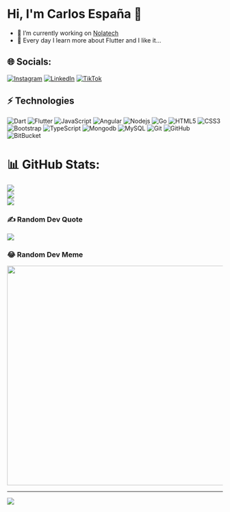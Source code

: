 # Hi, I'm Carlos España 👋

- 🔭 I’m currently working on [Nolatech](https://nolatech.ai)
- 🌱 Every day I learn more about Flutter and I like it...

## 🌐 Socials:
[![Instagram](https://img.shields.io/badge/Instagram-%23E4405F.svg?logo=Instagram&logoColor=white)](https://instagram.com/creegplay) [![LinkedIn](https://img.shields.io/badge/LinkedIn-%230077B5.svg?logo=linkedin&logoColor=white)](https://linkedin.com/in/creeg) [![TikTok](https://img.shields.io/badge/TikTok-%23000000.svg?logo=TikTok&logoColor=white)](https://tiktok.com/@creegplay) 

## ⚡ Technologies
![Dart](https://img.shields.io/badge/-Dart-blue?style=flat-square&logo=dart)
![Flutter](https://img.shields.io/badge/-Flutter-black?style=flat-square&logo=flutter)
![JavaScript](https://img.shields.io/badge/-JavaScript-black?style=flat-square&logo=javascript)
![Angular](https://img.shields.io/badge/-Angular-black?style=flat-square&logo=angular)
![Nodejs](https://img.shields.io/badge/-Nodejs-black?style=flat-square&logo=Node.js)
![Go](https://img.shields.io/badge/-Go-black?style=flat-square&logo=go)
![HTML5](https://img.shields.io/badge/-HTML5-E34F26?style=flat-square&logo=html5&logoColor=white)
![CSS3](https://img.shields.io/badge/-CSS3-1572B6?style=flat-square&logo=css3)
![Bootstrap](https://img.shields.io/badge/-Bootstrap-563D7C?style=flat-square&logo=bootstrap)
![TypeScript](https://img.shields.io/badge/-TypeScript-007ACC?style=flat-square&logo=typescript)
![Mongodb](https://img.shields.io/badge/-Mongodb-black?style=flat-square&logo=mongodb)
![MySQL](https://img.shields.io/badge/-MySQL-black?style=flat-square&logo=mysql)
![Git](https://img.shields.io/badge/-Git-black?style=flat-square&logo=git)
![GitHub](https://img.shields.io/badge/-GitHub-181717?style=flat-square&logo=github)
![BitBucket](https://img.shields.io/badge/-BitBucket-darkblue?style=flat-square&logo=bitbucket)

# 📊 GitHub Stats:
![](https://github-readme-stats.vercel.app/api?username=carlinsk8&theme=dark&hide_border=false&include_all_commits=true&count_private=true)<br/>
![](https://github-readme-streak-stats.herokuapp.com/?user=carlinsk8&theme=dark&hide_border=false)<br/>
![](https://github-readme-stats.vercel.app/api/top-langs/?username=carlinsk8&theme=dark&hide_border=false&include_all_commits=true&count_private=true&layout=compact)

### ✍️ Random Dev Quote
![](https://quotes-github-readme.vercel.app/api?type=vetical&theme=radical)

### 😂 Random Dev Meme
<img src="https://random-memer.herokuapp.com/" width="512px"/>

---
[![](https://visitcount.itsvg.in/api?id=carlinsk8&icon=0&color=0)](https://visitcount.itsvg.in)
